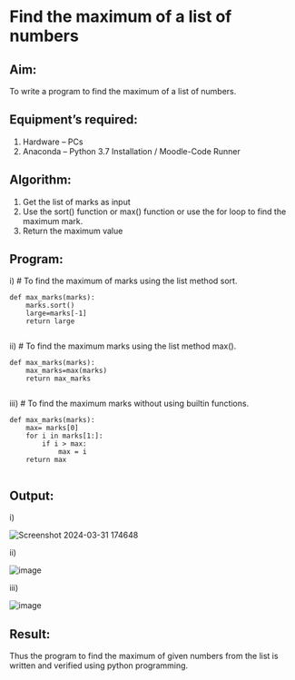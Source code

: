 # Find the maximum of a list of numbers
## Aim:
To write a program to find the maximum of a list of numbers.
## Equipment’s required:
1.	Hardware – PCs
2.	Anaconda – Python 3.7 Installation / Moodle-Code Runner
## Algorithm:
1.	Get the list of marks as input
2.	Use the sort() function or max() function or use the for loop to find the maximum mark.
3.	Return the maximum value
## Program:

i)	# To find the maximum of marks using the list method sort.
```
def max_marks(marks):
    marks.sort()
    large=marks[-1]
    return large


```

ii)	# To find the maximum marks using the list method max().
```
def max_marks(marks):
    max_marks=max(marks)
    return max_marks


```

iii) # To find the maximum marks without using builtin functions.
```
def max_marks(marks):
    max= marks[0]
    for i in marks[1:]:
        if i > max:
            max = i
    return max


```


## Output:
i)

![Screenshot 2024-03-31 174648](https://github.com/VincyJovitha01/FindMaximum/assets/147121113/3b538ba3-9900-40f9-ab11-139b13676887)

ii)

![image](https://github.com/VincyJovitha01/FindMaximum/assets/147121113/ece115af-c7b2-4557-af75-1c794dbf88a4)

iii)

![image](https://github.com/VincyJovitha01/FindMaximum/assets/147121113/2ed2c29b-2ace-4983-a059-21b89e8daa85)

## Result:
Thus the program to find the maximum of given numbers from the list is written and verified using python programming.
